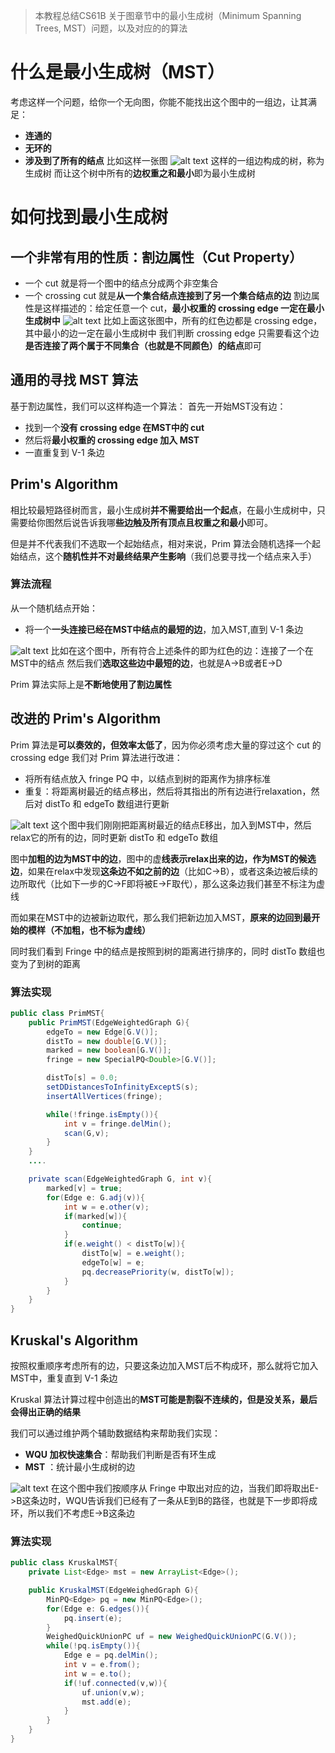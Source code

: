 > 本教程总结CS61B 关于图章节中的最小生成树（Minimum Spanning Trees, MST）问题，以及对应的的算法

# 什么是最小生成树（MST）
考虑这样一个问题，给你一个无向图，你能不能找出这个图中的一组边，让其满足：
- **连通的**
- **无环的**
- **涉及到了所有的结点**
比如这样一张图
![alt text](https://132-1331126615.cos.ap-guangzhou.myqcloud.com/MST.png)
这样的一组边构成的树，称为生成树
而让这个树中所有的**边权重之和最小**即为最小生成树

# 如何找到最小生成树
## 一个非常有用的性质：割边属性（Cut Property）
- 一个 cut 就是将一个图中的结点分成两个非空集合
- 一个 crossing cut 就是**从一个集合结点连接到了另一个集合结点的边**
割边属性是这样描述的：给定任意一个 cut，**最小权重的 crossing edge 一定在最小生成树中**
![alt text](https://132-1331126615.cos.ap-guangzhou.myqcloud.com/CutProperty.png)
比如上面这张图中，所有的红色边都是 crossing edge，其中最小的边一定在最小生成树中
我们判断 crossing edge 只需要看这个边**是否连接了两个属于不同集合（也就是不同颜色）的结点**即可

## 通用的寻找 MST 算法
基于割边属性，我们可以这样构造一个算法：
首先一开始MST没有边：
- 找到一个**没有 crossing edge 在MST中的 cut**
- 然后将**最小权重的 crossing edge 加入 MST**
- 一直重复到 V-1 条边

## Prim's Algorithm
相比较最短路径树而言，最小生成树**并不需要给出一个起点**，在最小生成树中，只需要给你图然后说告诉我哪**些边触及所有顶点且权重之和最小**即可。

但是并不代表我们不选取一个起始结点，相对来说，Prim 算法会随机选择一个起始结点，这个**随机性并不对最终结果产生影响**（我们总要寻找一个结点来入手）

### 算法流程
从一个随机结点开始：
- 将一个**一头连接已经在MST中结点的最短的边**，加入MST,直到 V-1 条边

![alt text](https://132-1331126615.cos.ap-guangzhou.myqcloud.com/Prim.png)
比如在这个图中，所有符合上述条件的即为红色的边：连接了一个在MST中的结点
然后我们**选取这些边中最短的边**，也就是A->B或者E->D

Prim 算法实际上是**不断地使用了割边属性**

## 改进的 Prim's Algorithm 
Prim 算法是**可以奏效的，但效率太低了**，因为你必须考虑大量的穿过这个 cut 的 crossing edge
我们对 Prim 算法进行改进：
- 将所有结点放入 fringe PQ 中，以结点到树的距离作为排序标准
- 重复：将距离树最近的结点移出，然后将其指出的所有边进行relaxation，然后对 distTo 和 edgeTo 数组进行更新

![alt text](https://132-1331126615.cos.ap-guangzhou.myqcloud.com/OptimizedPrim.png)
这个图中我们刚刚把距离树最近的结点E移出，加入到MST中，然后relax它的所有的边，同时更新 distTo 和 edgeTo 数组

图中**加粗的边为MST中的边**，图中的虚**线表示relax出来的边，作为MST的候选边**，如果在relax中发现**这条边不如之前的边**（比如C->B），或者这条边被后续的边所取代（比如下一步的C->F即将被E->F取代），那么这条边我们甚至不标注为虚线

而如果在MST中的边被新边取代，那么我们把新边加入MST，**原来的边回到最开始的模样（不加粗，也不标为虚线）**

同时我们看到 Fringe 中的结点是按照到树的距离进行排序的，同时 distTo 数组也变为了到树的距离

### 算法实现
```java
public class PrimMST{
    public PrimMST(EdgeWeightedGraph G){
        edgeTo = new Edge[G.V()];
        distTo = new double[G.V()];
        marked = new boolean[G.V()];
        fringe = new SpecialPQ<Double>[G.V()];

        distTo[s] = 0.0;
        setDDistancesToInfinityExceptS(s);
        insertAllVertices(fringe);

        while(!fringe.isEmpty()){
            int v = fringe.delMin();
            scan(G,v);
        }
    } 
    ....

    private scan(EdgeWeightedGraph G, int v){
        marked[v] = true;
        for(Edge e: G.adj(v)){
            int w = e.other(v);
            if(marked[w]){
                continue;
            }
            if(e.weight() < distTo[w]){
                distTo[w] = e.weight();
                edgeTo[w] = e;
                pq.decreasePriority(w, distTo[w]);
            }
        }
    }
}
```

## Kruskal's Algorithm
按照权重顺序考虑所有的边，只要这条边加入MST后不构成环，那么就将它加入MST中，重复直到 V-1 条边

Kruskal 算法计算过程中创造出的**MST可能是割裂不连续的，但是没关系，最后会得出正确的结果**

我们可以通过维护两个辅助数据结构来帮助我们实现：
- **WQU 加权快速集合**：帮助我们判断是否有环生成
- **MST** ：统计最小生成树的边

![alt text](https://132-1331126615.cos.ap-guangzhou.myqcloud.com/Kruskal.png)
在这个图中我们按顺序从 Fringe 中取出对应的边，当我们即将取出E->B这条边时，WQU告诉我们已经有了一条从E到B的路径，也就是下一步即将成环，所以我们不考虑E->B这条边

### 算法实现
```java
public class KruskalMST{
    private List<Edge> mst = new ArrayList<Edge>();

    public KruskalMST(EdgeWeighedGraph G){
        MinPQ<Edge> pq = new MinPQ<Edge>();
        for(Edge e: G.edges()){
            pq.insert(e);
        }
        WeighedQuickUnionPC uf = new WeighedQuickUnionPC(G.V());
        while(!pq.isEmpty()){
            Edge e = pq.delMin();
            int v = e.from();
            int w = e.to();
            if(!uf.connected(v,w)){
                uf.union(v,w);
                mst.add(e);
            }
        }
    }
}
```
